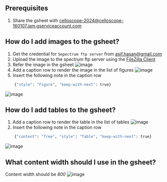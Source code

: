## Prerequisites

1. Share the gsheet with [celloscope-2024@celloscope-160107.iam.gserviceaccount.com](mailto:celloscope-2024@celloscope-160107.iam.gserviceaccount.com)


## How do I add images to the gsheet?

1. Get the credential for `Sepectrum ftp server` from [asif.hasan@gmail.com](mailto:asif.hasan@gmail.com)
2. Upload the image to the spectrum ftp server using the [FileZilla Client](https://filezilla-project.org/download.php?type=client)
3. Refer the image in the gsheet
![image](resource:assets/refer_image_in_gsheet.png)
4. Add a caption row to render the image in the list of figures
![image](resource:assets/image_caption_row.png)
5. Insert the following note in the caption row
```bash
    {"style": "Figure", "keep-with-next": true}
```
![image](resource:assets/image_caption_row_note.png)


## How do I add tables to the gsheet?

1. Add a caption row to render the table in the list of tables
![image](resource:assets/table_caption_row.png)
2. Insert the following note in the caption row
```bash
    {"content": "free", "style": "Table", "keep-with-next": true}
```
![image](resource:assets/table_caption_row_note.png)

## What content width should I use in the gsheet?

Content width should be *800*
![image](resource:assets/content_width.png)

